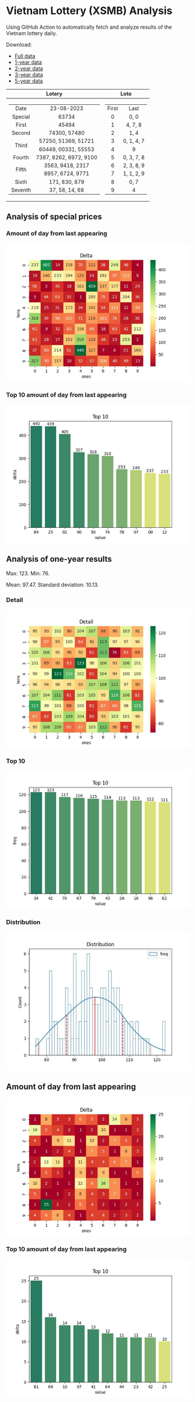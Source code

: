 # Vietnam Lottery (XSMB) Analysis

Using GitHub Action to automatically fetch and analyze results of the Vietnam lottery daily.

Download:

* [Full data](https://raw.githubusercontent.com/khiemdoan/vietnam-lottery-xsmb-analysis/main/results/xsmb.csv)
* [1-year data](https://raw.githubusercontent.com/khiemdoan/vietnam-lottery-xsmb-analysis/main/results/xsmb_1_year.csv)
* [2-year data](https://raw.githubusercontent.com/khiemdoan/vietnam-lottery-xsmb-analysis/main/results/xsmb_2_year.csv)
* [3-year data](https://raw.githubusercontent.com/khiemdoan/vietnam-lottery-xsmb-analysis/main/results/xsmb_3_year.csv)
* [5-year data](https://raw.githubusercontent.com/khiemdoan/vietnam-lottery-xsmb-analysis/main/results/xsmb_5_year.csv)

| Lotery      | Loto |
| :-----------: | :-----------: |
| <table><tr><td>Date</td><td>23-08-2023</td></tr><tr><td>Special</td><td>63734</td></tr><tr><td>First</td><td>45494</td></tr><tr><td>Second</td><td>74300, 57480</td></tr><tr><td rowspan="2">Third</td><td>57250, 51369, 51721</td></tr><tr><td>60449, 00331, 55553</td></tr><tr><td>Fourth</td><td>7387, 8262, 6972, 9100</td></tr><tr><td rowspan="2">Fifth</td><td>3563, 9418, 2317</td></tr><tr><td>8957, 6724, 9771</td></tr><tr><td>Sixth</td><td>171, 830, 879</td></tr><tr><td>Seventh</td><td>37, 58, 14, 68</td></tr></table> | <table><tr><td>First</td><td>Last</td></tr><tr><td>0</td><td>0, 0</td></tr><tr><td>1</td><td>4, 7, 8</td></tr><tr><td>2</td><td>1, 4</td></tr><tr><td>3</td><td>0, 1, 4, 7</td></tr><tr><td>4</td><td>9</td></tr><tr><td>5</td><td>0, 3, 7, 8</td></tr><tr><td>6</td><td>2, 3, 8, 9</td></tr><tr><td>7</td><td>1, 1, 2, 9</td></tr><tr><td>8</td><td>0, 7</td></tr><tr><td>9</td><td>4</td></tr></table> |


<h2>Analysis of special prices</h2>

<h3>Amount of day from last appearing</h3>

![Delta](images/special_delta.jpg)

<h3>Top 10 amount of day from last appearing</h3>

![Delta top 10](images/special_delta_top_10.jpg)

<h2>Analysis of one-year results</h2>

Max: 123. Min: 76.

Mean: 97.47. Standard deviation: 10.13.

<h3>Detail</h3>

![Detail](images/heatmap.jpg)

<h3>Top 10</h3>

![Top 10](images/top-10.jpg)

<h3>Distribution</h3>

![Distribution](images/distribution.jpg)

<h2>Amount of day from last appearing</h2>

![Delta](images/delta.jpg)

<h3>Top 10 amount of day from last appearing</h3>

![Delta top 10](images/delta_top_10.jpg)